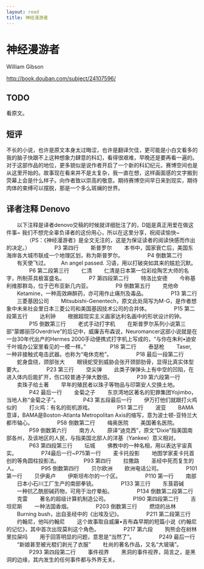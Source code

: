 ```yaml
---
layout: read
title: 神经漫游者
---
```


# 神经漫游者

William Gibson

http://book.douban.com/subject/24107596/


## TODO

看原文。

## 短评

不长的小说，也许是原文本身太过晦涩，也许是翻译欠佳，更可能是小白文看多的我的脑子快跟不上这种想象力肆意的科幻，看得很艰难，早晚还是要再看一遍的。对于这部作品的地位，更多貌似是说作者开启了一个新的科幻纪元，赛博空间也是从这里开始的。故事现在看来并不是太复杂，我一直在想，这样画面感的文字搬到荧幕上会是什么样子。向作者致以崇高的敬意。期待赛博空间早日来到现实，期待肉体的束缚可以摆脱，那是一个多么斑斓的世界。

## 译者注释 Denovo

　　以下注释是译者denovo交稿的时候就详细批注了的，D姐是真正用爱在做这件事~ 我们不想完全辜负译者的这份用心，所以在这里分享，祝阅读愉快~ 
　　 
　　（PS：《神经漫游者》是全文无注的，这是为保证读者的阅读快感而作出的决定。） 
　　 
　　P3 第四行 
　　斯普罗尔 
　　本书中，国家衰亡后，美国东海岸各大城市联成一个地理区划，称为斯普罗尔。 
　　 
　　P4 倒数第二行 
　　有天使飞过。 
　　An angel passed. 习语，用以打破突如其来的尴尬沉默。 
　　 
　　P6 第二段第三行 
　　仁清 
　　仁清是日本第一位彩绘陶艺大师的名字，所制茶具极富盛名。 
　　 
　　P7 第四段第二行 
　　特洛比安德 
　　今称基利维那群岛，位于巴布亚新几内亚。 
　　 
　　P9 倒数第五行 
　　克他命 
　　Ketamine，一种高效麻醉药，亦可用作止痛剂及毒品。 
　　 
　　P13 第二行 
　　三菱基因公司 
　　Mitsubishi-Genentech，原文此处简写为M-G，是作者想象中未来社会里日本三菱公司和美国基因技术公司的合并体。 
　　 
　　P15 第二段第五行 
　　达利钟 
　　根据超现实主义画家达利名画中的形状设计的钟。 
　　 
　　P15 倒数第三行 
　　老式手动打字机 
　　在斯普罗尔系列小说第三部“蒙娜丽莎Overdrive”的后记中，威廉吉布森说，Neuromancer这部小说就是在一台30年代出产的Hermes 2000手动便携式打字机上写成的，“与你在朱利•迪安千叶城办公室里看见的一模一样。” 
　　 
　　P18 第二行 
　　泰瑟枪 
　　Taser, 一种非接触式电击武器。也称为“电休克枪”。 
　　 
　　P18 最后一段第二行 
　　蛇身盘绕，颈部张大 
　　眼镜蛇受到威胁会张开颈部肋骨，显得比真实体型要大。 
　　 
　　P23 第三行 
　　空尖弹 
　　此类子弹弹头上有中空的凹陷，在进入体内后能扩开，伤口较普通子弹大数倍。 
　　 
　　P39 第六段第一行 
　　卖珠子给土著 
　　早年的殖民者以珠子等物品与印第安人交换土地。 
　　 
　　P42 最后一行 
　　金菊之子 
　　东京湾地区著名的犯罪集团Yojimbo，当地人称“金菊之子”。 
　　 
　　P43 第五段最后一行 
　　伊万打他们就跟打火鸡似的 
　　打火鸡：有名的街机游戏。 
　　 
　　P51 第二行 
　　波亚 
　　BAMA意译，BAMA是Boston-Atlanta Metropolitan Axis的缩写，意为波士顿-亚特兰大都市轴心。 
　　 
　　P58 倒数第二行 
　　梅奥医院 
　　美国著名医院。 
　　 
　　P59 倒数第六行 
　　南方人 
　　原译“迪克西”，原文“Dixie”指美国南部各州，及该地区的人民，与指美国北部人的洋基（Yankee）意义相对。 
　　 
　　P63 第四段第三行 
　　坛城 
　　佛教中的一种名相，用以表达宇宙真实。 
　　 
　　P74最后一行~P75第一行 
　　麦卡托投影 
　　地图学家麦卡托首创的等角圆柱投影法。 
　　 
　　P93 第四行 
　　拉撒路 
　　圣经中死而复生的人。 
　　 
　　P95 倒数第四行 
　　贝尔欧洲 
　　欧洲电话公司。 
　　 
　　P101 第一行 
　　贝伊奥卢 
　　伊斯坦布尔的一个区。 
　　 
　　P110 第一行 
　　南部 
　　日本小石川工厂生产的南部拳铳。 
　　 
　　P133 第三行 
　　东茛菪碱 
　　一种抗乙酰胆碱药物，可用于治疗晕船。 
　　 
　　P134 倒数第二段第二行 
　　克雷 
　　著名的超级计算机制造公司。 
　　 
　　P190 第四段第二行 
　　吉坦尼斯 
　　一种法国香烟。 
　　 
　　P203 倒数第三行 
　　燃烧的丛林 
　　Burning bush，出自圣经中的《出埃及记》。 
　　 
　　P211 第二段第三行 
　　约翰尼，他叫约翰尼 
　　这个故事取自威廉•吉布森早期的短篇小说《约翰尼的记忆》，其中首次出现莫利这个角色。 
　　 
　　P217 第六段 
　　狗熊会在树林里拉屎吗 
　　用于回答明显的问题，意思是“当然了”。 
　　 
　　P249 最后一行 
　　“新娘甚至被光棍们剥光了衣服” 
　　杜尚的著名作品，又名“大玻璃”。 
　　 
　　P293 第四段第二行 
　　事件视界 
　　黑洞的事件视界，简言之，是黑洞的边缘，其内发生的任何事件都与外界无关。 
　　 

